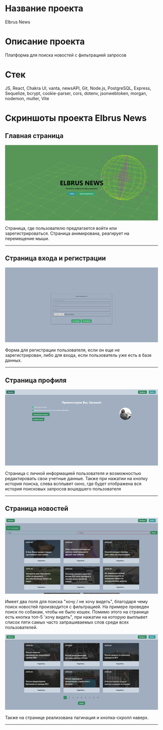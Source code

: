 # Название проекта

Elbrus News

# Описание проекта

Платформа для поиска новостей с фильтрацией запросов

# Стек

JS, React, Chakra UI, vanta, newsAPI, Git, Node.js, PostgreSQL, Express, Sequelize, bcrypt, cookie-parser, cors, dotenv, jsonwebtoken, morgan, nodemon, multer, Vite

# Скриншоты проекта Elbrus News

## Главная страница

![Главная страница](./images/Screenshot%202024-08-07%20124542.png)

Страница, где пользователю предлагается войти или зарегистрироваться. Страница анимирована, реагирует на перемещение мыши.

---

## Страница входа и регистрации

![Страница входа и регистрации](images/Screenshot%202024-08-07%20123628.png)

Форма для регистрации пользователя, если он еще не зарегистрирован, либо для входа, если пользователь уже есть в базе данных.

---

## Страница профиля

![Страница профиля](images/Screenshot%202024-08-07%20123815.png)

Страница с личной информацией пользователя и возможностью редактировать свои учетные данные. Также при нажатии на кнопку история поиска, слева всплывет окно, где будет отображена вся история поисковых запросов вошедшего пользователя

---

## Страница новостей

![Страница новостей](images/Screenshot%202024-08-07%20124029.png)

Имеет два поля для поиска "хочу / не хочу видеть", благодаря чему поиск новостей производится с фильтрацией. На примере проведен поиск по собакам, чтобы не было кошек.
Помимо этого на странице есть кнопка топ-5 'хочу видеть", при нажатии на которую выплывет список пяти самых часто запрашиваемых слов среди всех пользователей.

![Страница новостей](images/Screenshot%202024-08-07%20124213.png)

Также на странице реализована пагинация и кнопка-скролл наверх.

---
